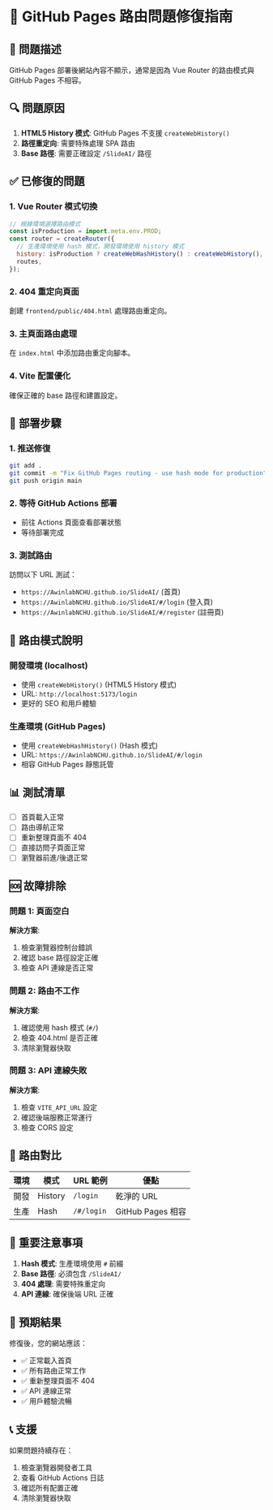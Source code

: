 # 🔧 GitHub Pages 路由問題修復指南

## 🐛 問題描述

GitHub Pages 部署後網站內容不顯示，通常是因為 Vue Router 的路由模式與 GitHub Pages 不相容。

## 🔍 問題原因

1. **HTML5 History 模式**: GitHub Pages 不支援 `createWebHistory()`
2. **路徑重定向**: 需要特殊處理 SPA 路由
3. **Base 路徑**: 需要正確設定 `/SlideAI/` 路徑

## ✅ 已修復的問題

### 1. Vue Router 模式切換

```javascript
// 根據環境選擇路由模式
const isProduction = import.meta.env.PROD;
const router = createRouter({
  // 生產環境使用 hash 模式，開發環境使用 history 模式
  history: isProduction ? createWebHashHistory() : createWebHistory(),
  routes,
});
```

### 2. 404 重定向頁面

創建 `frontend/public/404.html` 處理路由重定向。

### 3. 主頁面路由處理

在 `index.html` 中添加路由重定向腳本。

### 4. Vite 配置優化

確保正確的 base 路徑和建置設定。

## 🚀 部署步驟

### 1. 推送修復

```bash
git add .
git commit -m "Fix GitHub Pages routing - use hash mode for production"
git push origin main
```

### 2. 等待 GitHub Actions 部署

- 前往 Actions 頁面查看部署狀態
- 等待部署完成

### 3. 測試路由

訪問以下 URL 測試：
- `https://AwinlabNCHU.github.io/SlideAI/` (首頁)
- `https://AwinlabNCHU.github.io/SlideAI/#/login` (登入頁)
- `https://AwinlabNCHU.github.io/SlideAI/#/register` (註冊頁)

## 🔧 路由模式說明

### 開發環境 (localhost)
- 使用 `createWebHistory()` (HTML5 History 模式)
- URL: `http://localhost:5173/login`
- 更好的 SEO 和用戶體驗

### 生產環境 (GitHub Pages)
- 使用 `createWebHashHistory()` (Hash 模式)
- URL: `https://AwinlabNCHU.github.io/SlideAI/#/login`
- 相容 GitHub Pages 靜態託管

## 📊 測試清單

- [ ] 首頁載入正常
- [ ] 路由導航正常
- [ ] 重新整理頁面不 404
- [ ] 直接訪問子頁面正常
- [ ] 瀏覽器前進/後退正常

## 🆘 故障排除

### 問題 1: 頁面空白

**解決方案**:
1. 檢查瀏覽器控制台錯誤
2. 確認 base 路徑設定正確
3. 檢查 API 連線是否正常

### 問題 2: 路由不工作

**解決方案**:
1. 確認使用 hash 模式 (`#/`)
2. 檢查 404.html 是否正確
3. 清除瀏覽器快取

### 問題 3: API 連線失敗

**解決方案**:
1. 檢查 `VITE_API_URL` 設定
2. 確認後端服務正常運行
3. 檢查 CORS 設定

## 🔄 路由對比

| 環境 | 模式 | URL 範例 | 優點 |
|------|------|----------|------|
| 開發 | History | `/login` | 乾淨的 URL |
| 生產 | Hash | `/#/login` | GitHub Pages 相容 |

## 📝 重要注意事項

1. **Hash 模式**: 生產環境使用 `#` 前綴
2. **Base 路徑**: 必須包含 `/SlideAI/`
3. **404 處理**: 需要特殊重定向
4. **API 連線**: 確保後端 URL 正確

## 🎯 預期結果

修復後，您的網站應該：
- ✅ 正常載入首頁
- ✅ 所有路由正常工作
- ✅ 重新整理頁面不 404
- ✅ API 連線正常
- ✅ 用戶體驗流暢

## 📞 支援

如果問題持續存在：
1. 檢查瀏覽器開發者工具
2. 查看 GitHub Actions 日誌
3. 確認所有配置正確
4. 清除瀏覽器快取 